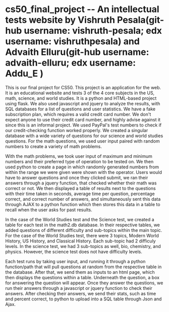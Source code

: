 # cs50_final_project -- An intellectual tests website by Vishruth Pesala(git-hub username: vishruth-pesala; edx username: vishruthpesala) and Advaith Elluru(git-hub username: advaith-elluru; edx username: Addu_E )
  This is our final project for CS50. This project is an application for the web. It is an educational website and tests 3 of the 4 core subjects in the US, math, science, and world studies.
  It is a python and HTML-based project using flask. We also used javascript and jquery to analyze the results, with SQL databases for a list of questions and user statistics. We have a fake subscription plan, which requires a valid credit card number. We don't expect anyone to use their credit card number, and highly advise against it since this is an informal project. We used PayPal's test numbers to check if our credit-checking function worked properly. We created a singular database with a wide variety of questions for our science and world studies questions. For the math questions, we used user input paired with random numbers to create a variety of math problems.

  With the math problems, we took user input of maximum and minimum numbers and their preferred type of operation to be tested on. We then used python to create a page in which randomly generated numbers from within the range we were given were shown with the operator. Users would have to answer questions and once they clicked submit, we ran their answers through a jquery function, that checked whether their math was correct or not. We then displayed a table of results next to the questions with their time taken in seconds, average time per question, percentage correct, and correct number of answers, and simultaneously sent this data through AJAX to a python function which then stores this data in a table to recall when the user asks for past results.

  In the case of the World Studies test and the Science test, we created a table for each test in the math2.db database. In their respective tables, we added questions of different difficulty and sub-topics within the main topic. For the case of the World Studies test, there were 3 topics, Modern World History, US History, and Classical History. Each sub-topic had 2 difficuly levels. In the science test, we had 3 sub-topics as well, bio, chemistry, and physics. However, the science test does not have difficulty levels.

  Each test runs by taking user input, and running it through a python function/path that will pull questions at random from the respective table in the database. After that, we send them as inputs to an html page, which then displays the questions within a table. Underneath the question, a box for answering the question will appear. Once they answer the questions, we run their answers through a javascript or jquery function to check their answers. After checking their answers, we send their stats, such as time and percent correct, to python to upload into a SQL table through Json and Ajax.